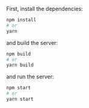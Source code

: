 First, install the dependencies:

```bash
npm install
# or
yarn
```

and build the server:

```bash
npm build
# or
yarn build
```

and run the server:

```bash
npm start
# or
yarn start
```
